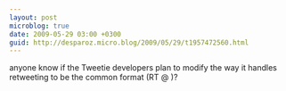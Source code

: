 ```yaml
---
layout: post
microblog: true
date: 2009-05-29 03:00 +0300
guid: http://desparoz.micro.blog/2009/05/29/t1957472560.html
---
```

anyone know if the Tweetie developers plan to modify the way it handles retweeting to be the common format (RT @ )?
